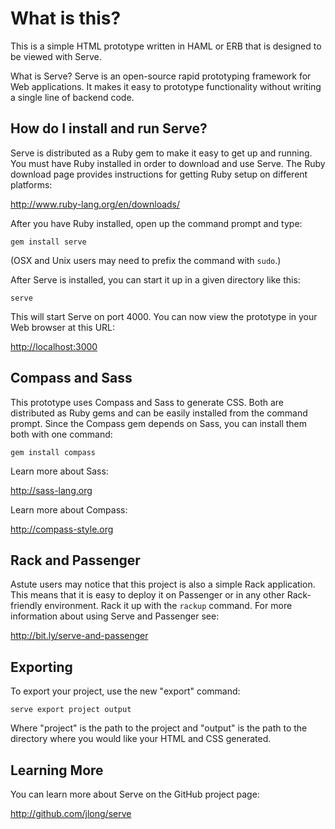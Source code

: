 What is this?
=============

This is a simple HTML prototype written in HAML or ERB that is designed to be
viewed with Serve.

What is Serve? Serve is an open-source rapid prototyping framework for Web
applications. It makes it easy to prototype functionality without writing a
single line of backend code.


How do I install and run Serve?
-------------------------------

Serve is distributed as a Ruby gem to make it easy to get up and running. You
must have Ruby installed in order to download and use Serve. The Ruby download
page provides instructions for getting Ruby setup on different platforms:

<http://www.ruby-lang.org/en/downloads/>

After you have Ruby installed, open up the command prompt and type:

    gem install serve

(OSX and Unix users may need to prefix the command with `sudo`.)

After Serve is installed, you can start it up in a given directory like this:

    serve

This will start Serve on port 4000. You can now view the prototype in your
Web browser at this URL:

<http://localhost:3000>


Compass and Sass
----------------

This prototype uses Compass and Sass to generate CSS. Both are distributed as
Ruby gems and can be easily installed from the command prompt. Since the
Compass gem depends on Sass, you can install them both with one command:

    gem install compass

Learn more about Sass:

<http://sass-lang.org>

Learn more about Compass:

<http://compass-style.org>


Rack and Passenger
------------------

Astute users may notice that this project is also a simple Rack application.
This means that it is easy to deploy it on Passenger or in any other
Rack-friendly environment. Rack it up with the `rackup` command. For more
information about using Serve and Passenger see:

<http://bit.ly/serve-and-passenger>


Exporting
---------

To export your project, use the new "export" command:

    serve export project output

Where "project" is the path to the project and "output" is the path to the
directory where you would like your HTML and CSS generated.


Learning More
-------------

You can learn more about Serve on the GitHub project page:

<http://github.com/jlong/serve>
